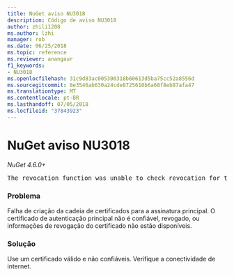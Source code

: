 ```yaml
---
title: NuGet aviso NU3018
description: Código de aviso NU3018
author: zhili1208
ms.author: lzhi
manager: rob
ms.date: 06/25/2018
ms.topic: reference
ms.reviewer: anangaur
f1_keywords:
- NU3018
ms.openlocfilehash: 31c9d83ac005300318b60613d5ba75cc52a8556d
ms.sourcegitcommit: 8e3546ab630a24cde8725610b6a68f8eb87afa47
ms.translationtype: MT
ms.contentlocale: pt-BR
ms.lasthandoff: 07/05/2018
ms.locfileid: "37843923"
---
```

# <a name="nuget-warning-nu3018"></a>NuGet aviso NU3018

*NuGet 4.6.0+*

<pre>The revocation function was unable to check revocation for the certificate.</pre>

### <a name="issue"></a>Problema
Falha de criação da cadeia de certificados para a assinatura principal. O certificado de autenticação principal não é confiável, revogado, ou informações de revogação do certificado não estão disponíveis.

### <a name="solution"></a>Solução
Use um certificado válido e não confiáveis. Verifique a conectividade de internet.